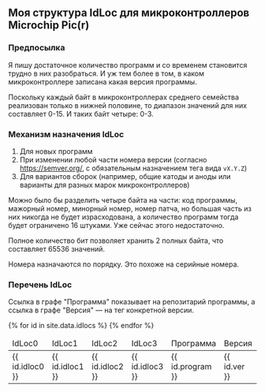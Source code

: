 ## Моя структура IdLoc для микроконтроллеров Microchip Pic(r)

### Предпосылка

Я пишу достаточное количество программ и со временем становится трудно в них разобраться.  И уж тем более в том, в каком микроконтроллере записана какая версия программы.

Поскольку каждый байт в микроконтроллерах среднего семейства реализован только в нижней половине, то диапазон значений для них составляет 0-15.  И таких байт четыре: 0-3.

### Механизм назначения IdLoc

1. Для новых программ
2. При изменении любой части номера версии (согласно https://semver.org/, с обязательным назначением тега вида `vX.Y.Z`)
3. Для вариантов сборок (например, общие катоды и аноды или варианты для разных марок микроконтроллеров)

Можно было бы разделить четыре байта на части: код программы, мажорный номер, минорный номер, номер патча, но большая часть из них никогда не будет израсходована, а количество программ тогда будет ограничено 16 штуками.  Уже сейчас этого недостаточно.

Полное количество бит позволяет хранить 2 полных байта, что составляет 65536 значений.

Номера назначаются по порядку.  Это похоже на серийные номера.

### Перечень IdLoc

Ссылка в графе "Программа" показывает на репозитарий программы, а ссылка в графе "Версия" — на тег конкретной версии.

<table>
	<thead>
		<tr>
			<td>IdLoc0</td>
			<td>IdLoc1</td>
			<td>IdLoc2</td>
			<td>IdLoc3</td>
			<td>Программа</td>
			<td>Версия</td>
			<td>Контроллер</td>
			<td>Сборка</td>
			<td>Примечания</td>
		</tr>
	</thead>
	<tbody>
	{% for id in site.data.idlocs %}
		<tr>
			<td>{{ id.idloc0 }}</td>
			<td>{{ id.idloc1 }}</td>
			<td>{{ id.idloc2 }}</td>
			<td>{{ id.idloc3 }}</td>
			<td>{{ id.program }}</td>
			<td>{{ id.ver }}</td>
			<td>{{ id.chip }}</td>
			<td>{{ id.build }}</td>
			<td>{{ id.notes }}</td>
		</tr>
	{% endfor %}
	</tbody>
</table>
